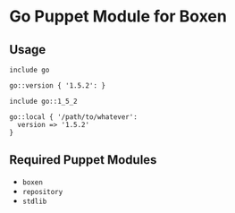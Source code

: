 # Go Puppet Module for Boxen


## Usage

```puppet
include go

go::version { '1.5.2': }

include go::1_5_2

go::local { '/path/to/whatever':
  version => '1.5.2'
}
```

## Required Puppet Modules

* `boxen`
* `repository`
* `stdlib`
